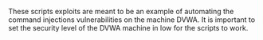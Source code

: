 These scripts exploits are meant to be an example of automating the command injections vulnerabilities on the machine DVWA.
It is important to set the security level of the DVWA machine in low for the scripts to work.
